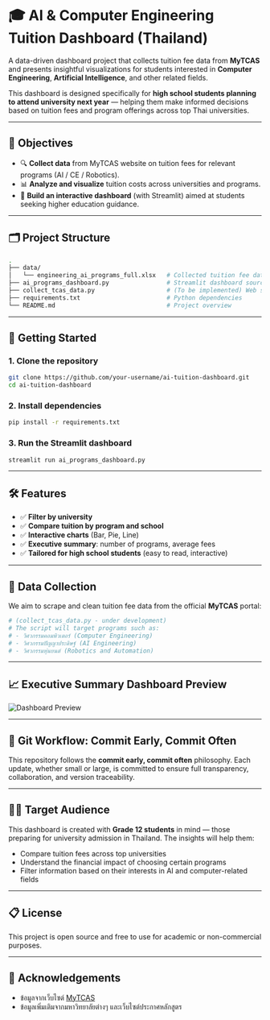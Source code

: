 # 🎓 AI & Computer Engineering Tuition Dashboard (Thailand)

A data-driven dashboard project that collects tuition fee data from **MyTCAS** and presents insightful visualizations for students interested in **Computer Engineering**, **Artificial Intelligence**, and other related fields.

This dashboard is designed specifically for **high school students planning to attend university next year** — helping them make informed decisions based on tuition fees and program offerings across top Thai universities.

---

## 📌 Objectives

- 🔍 **Collect data** from MyTCAS website on tuition fees for relevant programs (AI / CE / Robotics).
- 📊 **Analyze and visualize** tuition costs across universities and programs.
- 🎯 **Build an interactive dashboard** (with Streamlit) aimed at students seeking higher education guidance.

---

## 🗂️ Project Structure

```bash
.
├── data/
│   └── engineering_ai_programs_full.xlsx   # Collected tuition fee data
├── ai_programs_dashboard.py                # Streamlit dashboard source code
├── collect_tcas_data.py                    # (To be implemented) Web scraper for MyTCAS
├── requirements.txt                        # Python dependencies
└── README.md                               # Project overview
```

---

## 🧪 Getting Started

### 1. Clone the repository

```bash
git clone https://github.com/your-username/ai-tuition-dashboard.git
cd ai-tuition-dashboard
```

### 2. Install dependencies

```bash
pip install -r requirements.txt
```

### 3. Run the Streamlit dashboard

```bash
streamlit run ai_programs_dashboard.py
```

---

## 🛠️ Features

- ✅ **Filter by university**
- ✅ **Compare tuition by program and school**
- ✅ **Interactive charts** (Bar, Pie, Line)
- ✅ **Executive summary**: number of programs, average fees
- ✅ **Tailored for high school students** (easy to read, interactive)

---

## 💾 Data Collection

We aim to scrape and clean tuition fee data from the official **MyTCAS** portal:

```python
# (collect_tcas_data.py - under development)
# The script will target programs such as:
# - วิศวกรรมคอมพิวเตอร์ (Computer Engineering)
# - วิศวกรรมปัญญาประดิษฐ์ (AI Engineering)
# - วิศวกรรมหุ่นยนต์ (Robotics and Automation)
```

---

## 📈 Executive Summary Dashboard Preview

![Dashboard Preview](./preview.png)

---

## 🔁 Git Workflow: Commit Early, Commit Often

This repository follows the **commit early, commit often** philosophy. Each update, whether small or large, is committed to ensure full transparency, collaboration, and version traceability.

---

## 👩‍🎓 Target Audience

This dashboard is created with **Grade 12 students** in mind — those preparing for university admission in Thailand. The insights will help them:

- Compare tuition fees across top universities
- Understand the financial impact of choosing certain programs
- Filter information based on their interests in AI and computer-related fields

---

## 📋 License

This project is open source and free to use for academic or non-commercial purposes.

---

## 🙏 Acknowledgements

- ข้อมูลจากเว็บไซต์ [MyTCAS](https://www.mytcas.com/)
- ข้อมูลเพิ่มเติมจากมหาวิทยาลัยต่างๆ และเว็บไซต์ประกาศหลักสูตร
